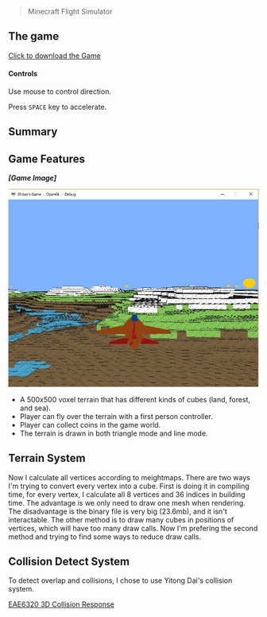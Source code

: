 > Minecraft Flight Simulator

## The game
[Click to download the Game](/assets/FinalProject.zip)

#### Controls

Use mouse to control direction.

Press `SPACE` key to accelerate.

## Summary


## Game Features

***[Game Image]***

![](/img/in-post/write-up-15/1.JPG)

* A 500x500 voxel terrain that has different kinds of cubes (land, forest, and sea). 
* Player can fly over the terrain with a first person controller. 
* Player can collect coins in the game world.
* The terrain is drawn in both triangle mode and line mode.

## Terrain System

Now I calculate all vertices according to meightmaps. There are two ways I'm trying to convert every vertex into a cube. First is doing it in compiling time, for every vertex, I calculate all 8 vertices and 36 indices in building time. The advantage is we only need to draw one mesh when rendering. The disadvantage is the binary file is very big (23.6mb), and it isn't interactable. The other method is to draw many cubes in positions of vertices, which will have too many draw calls. Now I'm prefering the second method and trying to find some ways to reduce draw calls.

## Collision Detect System

To detect overlap and collisions, I chose to use Yitong Dai's collision system.

[EAE6320 3D Collision Response](https://yzd0014.wixsite.com/dyt1205/blog/eae6320-3d-collision-response)

